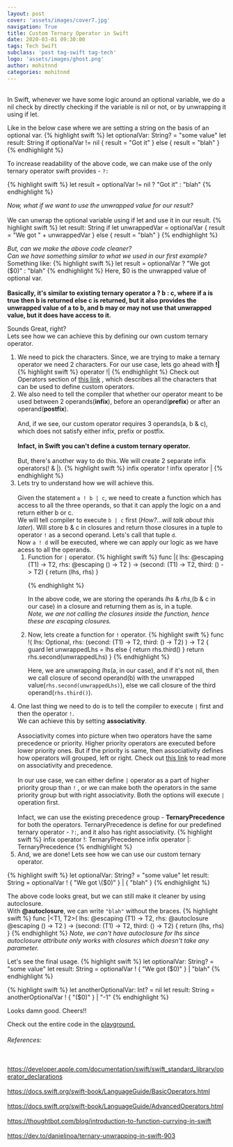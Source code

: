 ```yaml
---
layout: post
cover: 'assets/images/cover7.jpg'
navigation: True
title: Custom Ternary Operator in Swift
date: 2020-03-01 09:30:00
tags: Tech Swift
subclass: 'post tag-swift tag-tech'
logo: 'assets/images/ghost.png'
author: mohitnnd
categories: mohitnnd
---
```


<br />
In Swift, whenever we have some logic around an optional variable, we do a nil check by directly checking if the variable is nil or not, or by unwrapping it using if let.

Like in the below case where we are setting a string on the basis of an optional var.
{% highlight swift %}
let optionalVar: String? = "some value"
let result: String
if optionalVar != nil {
    result = "Got it"
} else {
    result = "blah"
}
{% endhighlight %}


To increase readability of the above code, we can make use of the only ternary operator swift provides - <code>?:</code>

{% highlight swift %}
let result = optionalVar != nil ? "Got it" : "blah"
{% endhighlight %}


<i>Now, what if we want to use the unwrapped value for our result?</i>
<br /> 
<br />
We can unwrap the optional variable using if let and use it in our result.
{% highlight swift %}
let result: String
if let unwrappedVar = optionalVar {
    result = "We got " + unwrappedVar
} else {
    result = "blah"
}
{% endhighlight %}

<i>But, can we make the above code cleaner?</i>
<br />
<i>Can we have something similar to what we used in our first example?</i>
<br />
Something like:
{% highlight swift %}
let result = optionalVar ? "We got \($0)" : "blah"
{% endhighlight %}
Here, $0 is the unwrapped value of optional var. <br /><br />
<b>Basically, it's similar to existing ternary operator a ? b : c, where if a is true then b is returned else c is returned, but it also provides the unwrapped value of a to b, and b may or may not use that unwrapped value, but it does have access to it.</b>


Sounds Great, right?<br /> Lets see how we can achieve this by defining our own custom ternary operator.

<ol>
<li> 
We need to pick the characters. Since, we are trying to make a ternary operator we need 2 characters. For our use case, lets go ahead with <b>!|</b>
{% highlight swift %}
operator !|
{% endhighlight %}
Check out Operators section of <a title="this link" href="https://docs.swift.org/swift-book/ReferenceManual/LexicalStructure.html">this link</a> , which describes all the characters that can be used to define custom operators.
</li>
<li> 
We also need to tell the compiler that whether our operator meant to be used between 2 operands(<b>infix</b>), before an operand(<b>prefix</b>) or after an operand(<b>postfix</b>).<br /><br />
And, if we see, our custom operator requires 3 operands(a, b & c), which does not satisfy either infix, prefix or postfix.
<br />
<br />
<b>Infact, in Swift you can't define a custom ternary operator.</b>
<br />
<br />
But, there's another way to do this. We will create 2 separate infix operators(! & |).
{% highlight swift %}
infix operator !
infix operator |
{% endhighlight %}
</li>
<li>
Lets try to understand how we will achieve this.<br /><br />
Given the statement <code>a ! b | c</code>, we need to create a function which has access to all the three operands, so that it can apply the logic on a and return either b or c.<br />
We will tell compiler to execute <code>b | c</code> first (<i>How?...will talk about this later</i>). 
Will store b & c in closures and return those closures in a tuple to operator <code>!</code> as a second operand. Lets's call that tuple <code>d</code>.<br />
Now <code>a ! d</code> will be executed, where we can apply our logic as we have acess to all the operands. 
<br />
<ol>
<li>Function for <code>|</code> operator.
{% highlight swift %}
func |<T1, T2>(
    lhs: @escaping (T1) -> T2,
    rhs: @escaping () -> T2
) -> (second: (T1) -> T2, third: () -> T2) {
    return (lhs, rhs)
}

{% endhighlight %}

In the above code, we are storing the operands <i>lhs</i> & <i>rhs</i>,(b & c in our case) in a closure and returning them as is, in a tuple.<br /> <i>Note, we are not calling the closures inside the function, hence these are escaping closures.</i> 
</li>
<li> Now, lets create a function for <code>!</code> operator.
{% highlight swift %}
func !<T1, T2>(
    lhs: Optional<T1>,
    rhs: (second: (T1) -> T2, third: () -> T2)
) -> T2 {
    guard let unwrappedLhs = lhs else {
        return rhs.third()
    }
    return rhs.second(unwrappedLhs)
}
{% endhighlight %}

Here, we are unwrapping <i>lhs</i>(a, in our case), and if it's not nil, then we call closure of second operand(b) with the unwrapped value(<code>rhs.second(unwrappedLhs)</code>), else we call closure of the third operand(<code>rhs.third()</code>).
</li>
</ol>
</li>
<li>
One last thing we need to do is to tell the compiler to execute <code>|</code> first and then the operator <code>!</code>.<br /> We can achieve this by setting <b>associativity</b>.<br /><br /> Associativity comes into picture when two operators have the same precedence or priority. Higher priority operators are executed before lower priority ones. But if the priority is same, then associativity defines how operators will grouped, left or right. Check out <a title="this link" href="https://docs.swift.org/swift-book/ReferenceManual/LexicalStructure.html">this link</a>  to read more on associativity and precedence.
<br />
<br />
In our use case, we can either define <code>|</code> operator as a part of higher priority group than <code>!</code> , or we can make both the operators in the same priority group but with right associativity. Both the options will execute <code>|</code> operation first.
<br />
<br />
Infact, we can use the existing precedence group - <b>TernaryPrecedence</b> for both the operators. TernaryPrecedence is define for our predefined ternary operator - <code>?:</code>, and it also has right associativity.
{% highlight swift %}
infix operator !: TernaryPrecedence
infix operator |: TernaryPrecedence
{% endhighlight %}
</li>
<li> And, we are done! Lets see how we can use our custom ternary operator.
</li>
</ol>
{% highlight swift %}
let optionalVar: String? = "some value"
let result: String = optionalVar ! { "We got \($0)" } | { "blah" } 
{% endhighlight %}


The above code looks great, but we can still make it cleaner by using autoclosure.<br />
With <b>@autoclosure</b>, we can write <code>"blah"</code> without the braces.
{% highlight swift %}
func |<T1, T2>(
    lhs: @escaping (T1) -> T2,
    rhs: @autoclosure @escaping () -> T2
) -> (second: (T1) -> T2, third: () -> T2) {
    return (lhs, rhs)
}
{% endhighlight %}
<i>Note, we can't have autoclosure for lhs since autoclosure attribute only works with closures which doesn't take any parameter.</i>

Let's see the final usage.
{% highlight swift %}
let optionalVar: String? = "some value"
let result: String = optionalVar ! { "We got \($0)" } | "blah"
{% endhighlight %}

{% highlight swift %}
let anotherOptionalVar: Int? = nil
let result: String = anotherOptionalVar ! { "\($0)" } | "-1"
{% endhighlight %}

Looks damn good. Cheers!!

Check out the entire code in the <a title="custom ternary operator playground" href="https://github.com/m0hitnnd/iOSStack/tree/master/CustomTernaryOperator/CustomTernaryOperator.playground">playground.</a>
<br />

<h6 id="heading6">References:</h6>
<br />
<a title="operator declarations" href="https://developer.apple.com/documentation/swift/swift_standard_library/operator_declarations">https://developer.apple.com/documentation/swift/swift_standard_library/operator_declarations</a>
<br />
<br />
<a title="Basic Operators" href="https://docs.swift.org/swift-book/LanguageGuide/BasicOperators.html">https://docs.swift.org/swift-book/LanguageGuide/BasicOperators.html</a>
<br />
<br />
<a title="Advanced Operators" href="https://docs.swift.org/swift-book/LanguageGuide/AdvancedOperators.html">https://docs.swift.org/swift-book/LanguageGuide/AdvancedOperators.html</a>
<br />
<br />
<a title="function-currying" href="https://thoughtbot.com/blog/introduction-to-function-currying-in-swift">https://thoughtbot.com/blog/introduction-to-function-currying-in-swift</a>
<br />
<br />
<a title="ternary-unwrapping" href="https://dev.to/danielinoa/ternary-unwrapping-in-swift-903">https://dev.to/danielinoa/ternary-unwrapping-in-swift-903</a>
<br />
<br />
